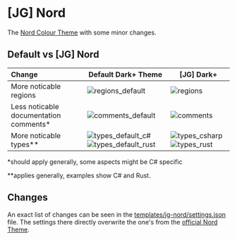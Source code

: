 # [JG] Nord

The [Nord Colour Theme](https://github.com/arcticicestudio/nord-visual-studio-code) with some minor changes.

## Default vs [JG] Nord

| Change                                |             Default Dark+ Theme                          |          [JG] Dark+                                  |
|:------------------------------------- | -------------------------------------------------------- | ---------------------------------------------------- |
| More noticable regions                | ![regions_default](../img/jg-nord/regions_default.png)   | ![regions](../img/jg-nord/regions.png)               |
| Less noticable documentation comments* | ![comments_default](../img/jg-nord/comments_default.png) | ![comments](../img/jg-nord/comments.png)             |
| More noticable types** | ![types_default_c#](../img/jg-nord/types_default_csharp.png) ![types_default_rust](../img/jg-nord/types_default_rust.png) | ![types_csharp](../img/jg-nord/types_csharp.png) ![types_rust](../img/jg-nord/types_rust.png) |

*should apply generally, some aspects might be C# specific

**applies generally, examples show C# and Rust.

## Changes

An exact list of changes can be seen in the [templates/jg-nord/settings.json](templates/jg-nord/settings.json) file.
The settings there directly overwrite the one's from the [official Nord Theme](https://github.com/arcticicestudio/nord-visual-studio-code).
